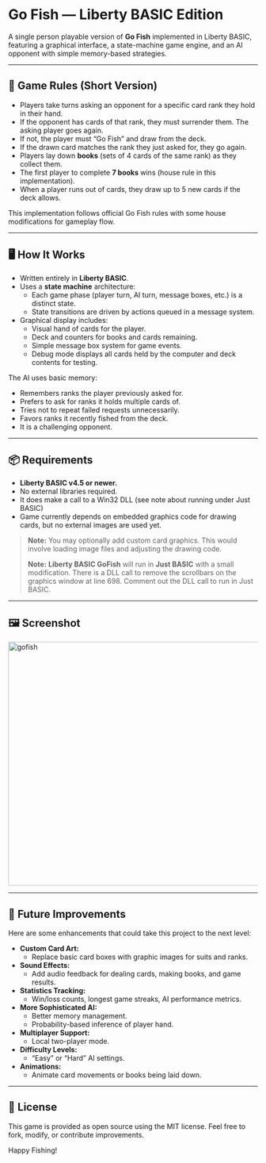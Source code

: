 # Go Fish — Liberty BASIC Edition

A single person playable version of **Go Fish** implemented in Liberty BASIC, featuring a graphical interface, a state-machine game engine, and an AI opponent with simple memory-based strategies.

---

## 🎲 Game Rules (Short Version)

- Players take turns asking an opponent for a specific card rank they hold in their hand.
- If the opponent has cards of that rank, they must surrender them. The asking player goes again.
- If not, the player must “Go Fish” and draw from the deck.
- If the drawn card matches the rank they just asked for, they go again.
- Players lay down **books** (sets of 4 cards of the same rank) as they collect them.
- The first player to complete **7 books** wins (house rule in this implementation).
- When a player runs out of cards, they draw up to 5 new cards if the deck allows.

This implementation follows official Go Fish rules with some house modifications for gameplay flow.

---

## 🖥 How It Works

- Written entirely in **Liberty BASIC**.
- Uses a **state machine** architecture:
  - Each game phase (player turn, AI turn, message boxes, etc.) is a distinct state.
  - State transitions are driven by actions queued in a message system.
- Graphical display includes:
  - Visual hand of cards for the player.
  - Deck and counters for books and cards remaining.
  - Simple message box system for game events.
  - Debug mode displays all cards held by the computer and deck contents for testing.

The AI uses basic memory:
- Remembers ranks the player previously asked for.
- Prefers to ask for ranks it holds multiple cards of.
- Tries not to repeat failed requests unnecessarily.
- Favors ranks it recently fished from the deck.
- It is a challenging opponent.

---

## 📦 Requirements

- **Liberty BASIC v4.5 or newer.**
- No external libraries required.
- It does make a call to a Win32 DLL (see note about running under Just BASIC)
- Game currently depends on embedded graphics code for drawing cards, but no external images are used yet.

> **Note:** You may optionally add custom card graphics. This would involve loading image files and adjusting the drawing code.
>
> **Note:** **Liberty BASIC GoFish** will run in **Just BASIC** with a small modification.  There is a DLL call to remove the scrollbars on the graphics window at line 698.  Comment out the DLL call to run in Just BASIC.

---

## 🖼️ Screenshot

<img width="705" height="492" alt="gofish" src="https://github.com/user-attachments/assets/cb0d7ec8-a392-417c-99ba-beff5b30a834" />

---

## 🚀 Future Improvements

Here are some enhancements that could take this project to the next level:

- **Custom Card Art:**
  - Replace basic card boxes with graphic images for suits and ranks.
- **Sound Effects:**
  - Add audio feedback for dealing cards, making books, and game results.
- **Statistics Tracking:**
  - Win/loss counts, longest game streaks, AI performance metrics.
- **More Sophisticated AI:**
  - Better memory management.
  - Probability-based inference of player hand.
- **Multiplayer Support:**
  - Local two-player mode.
- **Difficulty Levels:**
  - “Easy” or “Hard” AI settings.
- **Animations:**
  - Animate card movements or books being laid down.

---

## 📝 License

This game is provided as open source using the MIT license. Feel free to fork, modify, or contribute improvements.

Happy Fishing!

